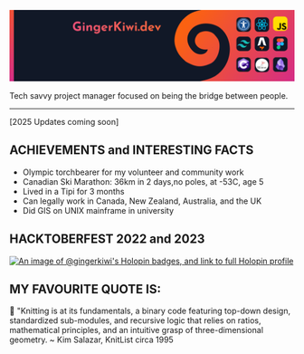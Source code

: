 [![Horizontal rectangular graphic. Dark blue background with orange to pink gradient design elements and text.From right to left: gradient vertical bordertext: GingerKiwi.devThe right third is a swirl and rectangle joined to make a gradient background.There's 9 icons in a grid. Accessibility, React JavaScript,Tailwind CSS, Astro, Figma,C#, MS SQL Server, Obsidian](https://github.com/GingerKiwi/hosted-assets/blob/main/LinkedIn-cover-2023-11.png)](https://gingerkiwi.dev)

Tech savvy project manager focused on being the bridge between people.

________
[2025 Updates coming soon]




## ACHIEVEMENTS and INTERESTING FACTS

- Olympic torchbearer for my volunteer and community work
- Canadian Ski Marathon: 36km in 2 days,no poles, at -53C, age 5
- Lived in a Tipi for 3 months 
- Can legally work in Canada, New Zealand, Australia, and the UK
- Did GIS on UNIX mainframe in university

## HACKTOBERFEST 2022 and 2023

[![An image of @gingerkiwi's Holopin badges, and link to full Holopin profile](https://holopin.me/gingerkiwi)](https://holopin.io/@gingerkiwi)


## MY FAVOURITE QUOTE IS:

🧶 "Knitting is at its fundamentals, a binary code featuring top-down design, standardized sub-modules, and recursive logic that relies on ratios, mathematical principles, and an intuitive grasp of three-dimensional geometry.
~ Kim Salazar, KnitList circa 1995
